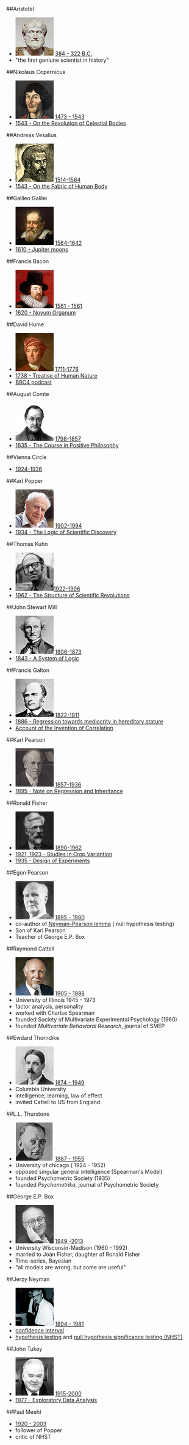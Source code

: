 
##Aristotel
- ![aristotel](images/aristotel.png) [384 - 322 B.C.](https://en.wikipedia.org/wiki/Aristotle)   
- "the first geniune scientist in history"

##Nikolaus Copernicus
- ![copernicus](images/copernicus.png) [1473 - 1543](https://en.wikipedia.org/wiki/Nicolaus_Copernicus)
- [1543 - On the Revolution of Celestial Bodies](https://en.wikipedia.org/wiki/De_revolutionibus_orbium_coelestium)

##Andreas Vesalius
- ![Vesalius](images/vesalius.png)  [1514-1564](https://en.wikipedia.org/wiki/Andreas_Vesalius)
- [1543 - On the Fabric of Human Body](https://en.wikipedia.org/wiki/De_humani_corporis_fabrica)

##Galileo Galilei
- ![Galilei](images/galilei.png)  [1564-1642](https://en.wikipedia.org/wiki/Galileo_Galilei)  
- [1610 - Jupiter moons](https://en.wikipedia.org/wiki/Galilean_moons)

##Francis Bacon
- ![bacon](images/bacon.png)  [1561 - 1561](https://en.wikipedia.org/wiki/Francis_Bacon) 
- [1620 - Novum Organum](https://en.wikipedia.org/wiki/Novum_Organum) 
 
##David Hume
- ![Hume](images/hume.png)  [1711-1776](https://en.wikipedia.org/wiki/David_Hume) 
- [1738 - Treatise of Human Nature](https://en.wikipedia.org/wiki/A_Treatise_of_Human_Nature)  
- [BBC4 podcast](http://www.bbc.co.uk/programmes/b015cpfp) 

##August Comte 
- ![Comte](images/comte.png)  [1798-1857](https://en.wikipedia.org/wiki/Auguste_Comte)  
- [1835 - The Course in Positive Philosophy](https://en.wikipedia.org/wiki/The_Course_in_Positive_Philosophy) 

##Vienna Circle
- [1924-1936](https://en.wikipedia.org/wiki/Vienna_Circle)  

##Karl Popper
- ![Popper](images/popper.png)  [1902-1994](https://en.wikipedia.org/wiki/Karl_Popper)
- [1934 - The Logic of Scientific Discovery](https://en.wikipedia.org/wiki/The_Logic_of_Scientific_Discovery) 

##Thomas Kuhn
- ![Kuhn](images/kuhn.png)[1922-1996](https://en.wikipedia.org/wiki/Thomas_Kuhn)  
- [1962 - The Structure of Scientific Revolutions](https://en.wikipedia.org/wiki/The_Structure_of_Scientific_Revolutions) 


##John Stewart Mill
- ![Mill](images/mill.png)  [1806-1873](https://en.wikipedia.org/wiki/John_Stuart_Mill) 
- [1843 - A System of Logic](https://en.wikipedia.org/wiki/A_System_of_Logic)  

##Francis Galton
- ![galton](images/galton.png) [1822-1911](https://en.wikipedia.org/wiki/Francis_Galton)
- [1886 - Regression towards mediocrity in hereditary stature](https://books.google.ca/books?id=JPcRAAAAYAAJ&pg=PA246&hl=en#v=onepage&q&f=false)
- [Account of the Invention of Correlation](http://projecteuclid.org/download/pdf_1/euclid.ss/1177012580)

##Karl Pearson
- ![pearsonk](images/pearsonk.png) [1857-1936](https://en.wikipedia.org/wiki/Karl_Pearson)  
- [1895 - Note on Regression and Inheritance](http://rspl.royalsocietypublishing.org/content/58/347-352/240.full.pdf+html) 

##Ronald Fisher
- ![fisher](images/fisher.png) [1890-1962](https://en.wikipedia.org/wiki/Ronald_Fisher)  
- [1921, 1923 - Studies in Crop Variantion](https://drmc.library.adelaide.edu.au/dspace/bitstream/2440/15179/1/32.pdf)  
- [1935 - Design of Experiments](https://en.wikipedia.org/wiki/The_Design_of_Experiments)  


##Egon Pearson
- ![Pearson E](images/pearsone.png)  [1895 - 1980](https://en.wikipedia.org/wiki/Egon_Pearson)
- co-author of [Neyman-Pearson lemma](https://en.wikipedia.org/wiki/Neyman%E2%80%93Pearson_lemma) ( null hypothesis testing)
- Son of Karl Pearson
- Teacher of George E.P. Box

##Raymond Cattell
- ![Cattell](images/cattell.png)  [1905 - 1988](https://en.wikipedia.org/wiki/Raymond_Cattell)  
- University of Illinois 1945 - 1973
- factor analysis, personality
- worked with Charlse Spearman
- founded Society of Multivariate Experimental Psychology (1960)
- founded *Multivariate Behavioral Research*, journal of SMEP


##Ewdard Thorndike
- ![Thorndike](images/thorndike.png)  [1874 - 1949](https://en.wikipedia.org/wiki/Edward_Thorndike)
- Columbia University
- intelligence, learning, law of effect
- invited Cattell to US from England

##L.L. Thurstone
- ![thurstone](images/thurstone.png)  [1887 - 1955](https://en.wikipedia.org/wiki/Louis_Leon_Thurstone)
- University of chicago ( 1924 - 1952)
- opposed singular general intelligence (Spearman's Model)
- founded Psychometric Society (1935)    
- founded *Psychometrika*, journal of Psychometric Society    


##George E.P. Box   
- ![box](images/box.png)  [1949 -2013](https://en.wikipedia.org/wiki/George_E._P._Box)  
- University Wisconsin-Madison (1960 - 1992)  
- married to Joan Fisher, daughter of Ronald Fisher  
- Time-series, Bayesian  
- "all models are wrong, but some are useful"   


##Jerzy Neyman  
- ![neyman](images/neyman.png)  [1894 - 1981](https://en.wikipedia.org/wiki/Jerzy_Neyman)    
- [confidence interval](https://en.wikipedia.org/wiki/Confidence_interval)  
- [hypothesis testing](https://en.wikipedia.org/wiki/Statistical_hypothesis_testing) and [null hypothesis significance testing (NHST)](https://en.wikipedia.org/wiki/Null_hypothesis)   
 

##John Tukey 
- ![tukey](images/tukey.png)  [1915-2000](https://en.wikipedia.org/wiki/John_Tukey)  
- [1977 - Exploratory Data Analysis](https://scholar.google.ca/scholar?q=author%3Atukey+exploratory+data+analysis&btnG=&hl=en&as_sdt=0%2C5)  
 

##Paul Meehl
- [1920 - 2003](https://en.wikipedia.org/wiki/Paul_E._Meehl)  
- follower of Popper  
- critic of NHST  




 
